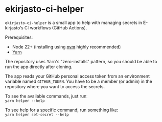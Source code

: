 # ekirjasto-ci-helper

`ekirjasto-ci-helper` is a small app to help with managing secrets in
E-kirjasto's CI workflows (GitHub Actions).

Prerequisites:
- Node 22+ (installing using [nvm](https://github.com/nvm-sh/nvm?tab=readme-ov-file#installing-and-updating) highly recommended)
- [Yarn](https://yarnpkg.com/getting-started/install)

The repository uses Yarn's "zero-installs" pattern,
so you should be able to run the app directly after cloning.

The app reads your GitHub personal access token from an environment
variable named `GITHUB_TOKEN`. You have to be a member (or admin) in
the repository where you want to access the secrets.

To see the available commands, just run:  
`yarn helper --help`

To see help for a specific command, run something like:  
`yarn helper set-secret --help`

